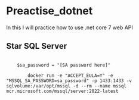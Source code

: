 # Preactise_dotnet
In this I will practice how to use .net core 7 web API


## Star SQL Server

```Terminal Command

    $sa_password = "[SA password here]"

        docker run -e "ACCEPT_EULA=Y" -e "MSSQL_SA_PASSWORD=sa_passward" -p 1433:1433 -v sqlvolume:/var/opt/mssql -d --rm --name mssql mcr.microsoft.com/mssql/server:2022-latest
```